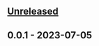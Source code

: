 <a name="unreleased"></a>
## [Unreleased]


<a name="0.0.1"></a>
## 0.0.1 - 2023-07-05

[Unreleased]: https://github.com/tanayagarflyr/fakeRM/compare/0.0.1...HEAD
